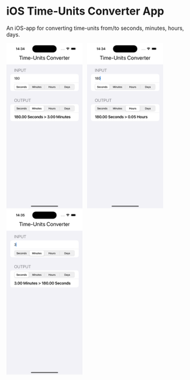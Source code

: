 # iOS Time-Units Converter App
An iOS-app for converting time-units from/to seconds, minutes, hours, days.

<img src="./TimeConverter/ScreenShots/shot01.png" alt="ScreenShot" width="200" />&nbsp;&nbsp;&nbsp;<img src="./TimeConverter/ScreenShots/shot02.png" alt="ScreenShot" width="200" />&nbsp;&nbsp;&nbsp;<img src="./TimeConverter/ScreenShots/shot03.png" alt="ScreenShot" width="200" />


